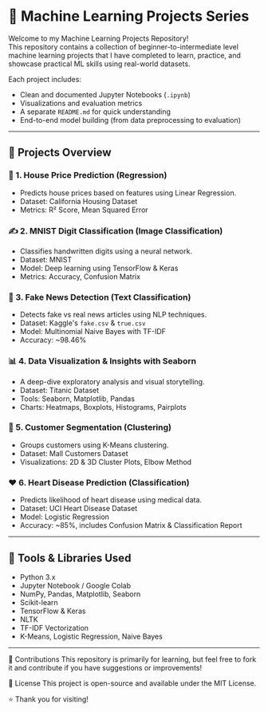 # 🧠 Machine Learning Projects Series

Welcome to my Machine Learning Projects Repository!  
This repository contains a collection of beginner-to-intermediate level machine learning projects that I have completed to learn, practice, and showcase practical ML skills using real-world datasets.

Each project includes:
- Clean and documented Jupyter Notebooks (`.ipynb`)
- Visualizations and evaluation metrics
- A separate `README.md` for quick understanding
- End-to-end model building (from data preprocessing to evaluation)

---

## 📌 Projects Overview

### 🔢 1. House Price Prediction (Regression)
- Predicts house prices based on features using Linear Regression.
- Dataset: California Housing Dataset
- Metrics: R² Score, Mean Squared Error

### ✍️ 2. MNIST Digit Classification (Image Classification)
- Classifies handwritten digits using a neural network.
- Dataset: MNIST
- Model: Deep learning using TensorFlow & Keras
- Metrics: Accuracy, Confusion Matrix

### 📰 3. Fake News Detection (Text Classification)
- Detects fake vs real news articles using NLP techniques.
- Dataset: Kaggle's `fake.csv` & `true.csv`
- Model: Multinomial Naive Bayes with TF-IDF
- Accuracy: ~98.46%

### 📊 4. Data Visualization & Insights with Seaborn
- A deep-dive exploratory analysis and visual storytelling.
- Dataset: Titanic Dataset
- Tools: Seaborn, Matplotlib, Pandas
- Charts: Heatmaps, Boxplots, Histograms, Pairplots

### 👥 5. Customer Segmentation (Clustering)
- Groups customers using K-Means clustering.
- Dataset: Mall Customers Dataset
- Visualizations: 2D & 3D Cluster Plots, Elbow Method

### ❤️ 6. Heart Disease Prediction (Classification)
- Predicts likelihood of heart disease using medical data.
- Dataset: UCI Heart Disease Dataset
- Model: Logistic Regression
- Accuracy: ~85%, includes Confusion Matrix & Classification Report

---

## 🧰 Tools & Libraries Used

- Python 3.x
- Jupyter Notebook / Google Colab
- NumPy, Pandas, Matplotlib, Seaborn
- Scikit-learn
- TensorFlow & Keras
- NLTK
- TF-IDF Vectorization
- K-Means, Logistic Regression, Naive Bayes

---

🤝 Contributions
This repository is primarily for learning, but feel free to fork it and contribute if you have suggestions or improvements!

📜 License
This project is open-source and available under the MIT License.

⭐ Thank you for visiting!
